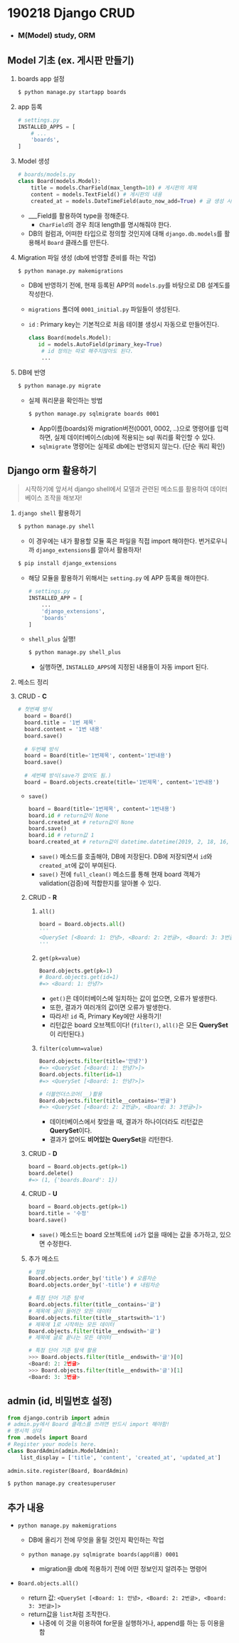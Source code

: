 # 190218 Django CRUD

* ### M(Model) study, ORM

## Model 기초 (ex. 게시판 만들기)

1. boards app 설정

   ```bash
   $ python manage.py startapp boards
   ```

2. app 등록

   ```python
   # settings.py
   INSTALLED_APPS = [
       # ...
       'boards',
   ]
   ```

3. Model 생성

   ```python
   # boards/models.py
   class Board(models.Model):
       title = models.CharField(max_length=10) # 게시판의 제목
       content = models.TextField() # 게시판의 내용
       created_at = models.DateTimeField(auto_now_add=True) # 글 생성 시간
   ```

   * ___Field를 활용하여 type을 정해준다.
     * `CharField`의 경우 최대 length를 명시해줘야 한다.
   * DB의 컬럼과, 어떠한 타입으로 정의할 것인지에 대해 `django.db.models`를 활용해서 `Board` 클래스를 만든다.

4. Migration 파일 생성 (db에 반영할 준비를 하는 작업)

   ```bash
   $ python manage.py makemigrations
   ```

   * DB에 반영하기 전에, 현재 등록된 APP의 `models.py`를 바탕으로 DB 설계도를 작성한다.

   * `migrations` 폴더에 `0001_initial.py` 파일들이 생성된다.

   * `id` : Primary key는 기본적으로 처음 테이블 생성시 자동으로 만들어진다.

     ```python
     class Board(models.Model):
     	id = models.AutoField(primary_key=True)
         # id 정의는 따로 해주지않아도 된다.
         ...
     ```

5. DB에 반영

   ```bash
   $ python manage.py migrate
   ```

   * 실제 쿼리문을 확인하는 방법

     ```bash
     $ python manage.py sqlmigrate boards 0001
     ```

     * App이름(boards)와 migration버전(0001, 0002, ..)으로 명령어를 입력하면, 실제 데이터베이스(db)에 적용되는 sql 쿼리를 확인할 수 있다.
     * `sqlmigrate` 명령어는 실제로  db에는 반영되지 않는다. (단순 쿼리 확인)



## Django orm 활용하기

> 시작하기에 앞서서 django shell에서 모델과 관련된 메소드를 활용하여 데이터베이스 조작을 해보자!

1. `django shell` 활용하기

   ```bash
   $ python manage.py shell
   ```

   * 이 경우에는 내가 활용할 모듈 혹은 파일을 직접 import 해야한다. 번거로우니까 `django_extensions`를 깔아서 활용하자!

   ```bash
   $ pip install django_extensions
   ```

   * 해당 모듈을 활용하기 위해서는 `setting.py` 에 APP 등록을 해야한다.

     ```python
     # settings.py
     INSTALLED_APP = [
         ...
         'django_extensions',
         'boards'
     ]
     ```

   * `shell_plus` 실행!

     ```bash
     $ python manage.py shell_plus
     ```

     * 실행하면, `INSTALLED_APPS`에 지정된 내용들이 자동 import 된다.

2. 메소드 정리

1. CRUD - **C**

   ```python
   # 첫번째 방식
     board = Board()
     board.title = '1번 제목'
     board.content = '1번 내용'
     board.save()
     
     # 두번째 방식
     board = Board(title='1번제목', content='1번내용')
     board.save()
     
     # 세번째 방식(save가 없어도 됨.)
     board = Board.objects.create(title='1번제목', content='1번내용')
   ```

   * `save()`

     ```python
     board = Board(title='1번제목', content='1번내용')
     board.id # return값이 None
     board.created_at # return값이 None
     board.save()
     board.id # return값 1
     board.created_at # return값이 datetime.datetime(2019, 2, 18, 16, 20)
     ```

     * `save()` 메소드를 호출해야, DB에 저장된다. DB에 저장되면서 `id`와 `created_at`에 값이 부여된다.
     * `save()` 전에 `full_clean()` 메소드를 통해 현재 board 객체가 validation(검증)에 적합한지를 알아볼 수 있다.

   2. CRUD - **R**

      1. `all()`

         ```python
         board = Board.objects.all()
         '''
         <QuerySet [<Board: 1: 안녕>, <Board: 2: 2번글>, <Board: 3: 3번글>]
         '''
         ```

      2. `get(pk=value)`

         ```python
         Board.objects.get(pk=1)
         # Board.objects.get(id=1)
         #=> <Board: 1: 안녕?>
         ```

         * `get()`은 데이터베이스에 일치하는 값이 없으면, 오류가 발생한다.
         * 또한, 결과가 여러개의 값이면 오류가 발생한다.
         * 따라서! `id` 즉, Primary Key에만 사용하기! 
         * 리턴값은 board 오브젝트이다! (`filter()`, `all()`은 모든 **QuerySet**이 리턴된다.)

      3. `filter(column=value)`

         ```python
         Board.objects.filter(title='안녕?')
         #=> <QuerySet [<Board: 1: 안녕?>]>
         Board.objects.filter(id=1)
         #=> <QuerySet [<Board: 1: 안녕?>]>
         
         # 더블언더스코어(__)활용
         Board.objects.filter(title__contains='번글')
         #=> <QuerySet [<Board: 2: 2번글>, <Board: 3: 3번글>]>
         ```

         * 데이터베이스에서 찾았을 때, 결과가 하나이더라도 리턴값은 **QuerySet**이다. 
         * 결과가 없어도 **비어있는 QuerySet**을 리턴한다.

   3. CRUD - **D**

      ```python
      board = Board.objects.get(pk=1)
      board.delete()
      #=> (1, {'boards.Board': 1})
      ```

   4. CRUD - **U**

      ```python
      board = Board.objects.get(pk=1)
      board.title = '수정'
      board.save()
      ```

      * `save()` 메소드는 board 오브젝트에 `id`가 없을 때에는 값을 추가하고, 있으면 수정한다.

   5. 추가 메소드

      ```python
      # 정렬
      Board.objects.order_by('title') # 오름차순
      Board.objects.order_by('-title') # 내림차순
      ```

      ```python
      # 특정 단어 기준 탐색
      Board.objects.filter(title__contains='글') 
      # 제목에 글이 들어간 모든 데이터
      Board.objects.filter(title__startswith='1') 
      # 제목에 1로 시작하는 모든 데이터
      Board.objects.filter(title__endswith='글') 
      # 제목에 글로 끝나는 모든 데이터
      
      # 특정 단어 기준 탐색 활용
      >>> Board.objects.filter(title__endswith='글')[0]
      <Board: 2: 2번글>
      >>> Board.objects.filter(title__endswith='글')[1]
      <Board: 3: 3번글>
      ```


## admin (id, 비밀번호 설정)

```python
from django.contrib import admin
# admin.py에서 Board 클래스를 쓰려면 반드시 import 해야함!
# 명시적 상대
from .models import Board
# Register your models here.
class BoardAdmin(admin.ModelAdmin):
    list_display = ['title', 'content', 'created_at', 'updated_at']
    
admin.site.register(Board, BoardAdmin)
```

```bash
$ python manage.py createsuperuser
```



## 추가 내용

* `python manage.py makemigrations` 

  * DB에 올리기 전에 무엇을 올릴 것인지 확인하는 작업

  * `python manage.py sqlmigrate boards(app이름) 0001` 
    *  migration을 db에 적용하기 전에 어떤 정보인지 알려주는 명령어



* `Board.objects.all()`
  * return 값: `<QuerySet [<Board: 1: 안녕>, <Board: 2: 2번글>, <Board: 3: 3번글>]>`
  * return값을 `list`처럼 조작한다. 
    * 나중에 이 것을 이용하여 for문을 실행하거나, append를 하는 등 이용을 함

